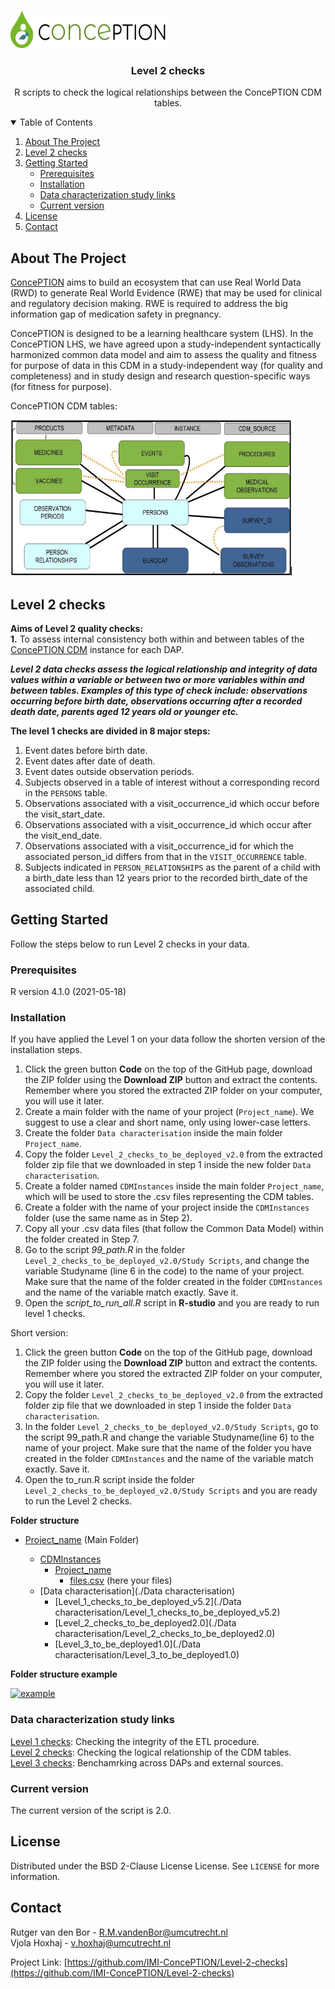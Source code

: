 
<!-- PROJECT LOGO -->
<br />
<p align="left">
  <a href="https://github.com/vjolahoxhaj/Level-2-checks">
    <img src="images/conception_logo.png" alt="Logo" width="250" height="60">
  </a>
  </p>
  
 <h3 align="center">Level 2 checks</h3>
 <p align="center"> R scripts to check the logical relationships between the ConcePTION CDM tables. </p>
 
<!-- TABLE OF CONTENTS -->
<details open="open">
  <summary>Table of Contents</summary>
  <ol>
    <li>
      <a href="#about-the-project">About The Project</a>
    </li>
    <li>
      <a href="#level-2-checks">Level 2 checks</a>
    </li>
    <li>
      <a href="#getting-started">Getting Started</a>
      <ul>
        <li><a href="#prerequisites">Prerequisites</a></li>
        <li><a href="#installation">Installation</a></li>
        <li><a href="#Data characterization study links">Data characterization study links</a></li> 
        <li><a href="#installation">Current version</a></li>
      </ul>
    </li>
    <li><a href="#license">License</a></li>
    <li><a href="#contact">Contact</a></li>
  </ol>
</details>

<!-- ABOUT THE PROJECT -->
## About The Project

[ConcePTION](https://www.imi-conception.eu) aims to build an ecosystem that can use Real World Data (RWD) to generate Real World Evidence (RWE) that may be used for clinical and regulatory decision making. RWE is required to address the big information gap of medication safety in pregnancy.   

ConcePTION is designed to be a learning healthcare system (LHS). In the ConcePTION LHS, we have agreed upon a study-independent syntactically harmonized common data model and aim to assess the quality and fitness for purpose of data in this CDM in a study-independent way (for quality and completeness) and in study design and research question-specific ways (for fitness for purpose).

ConcePTION CDM tables:
<p align="left">
  <a href="https://github.com/vjolahoxhaj/Level-2-checks">
    <img src="images/conception_cdm_tables.png" alt="Logo" width="450" height="250">
  </a>
  </p>

<!-- Level 2 checks -->
## Level 2 checks

**Aims of Level 2 quality checks:**      
**1.**	To assess internal consistency both within and between tables of the [ConcePTION CDM]((https://docs.google.com/spreadsheets/d/1hc-TBOfEzRBthGP78ZWIa13C0RdhU7bK/edit#gid=413205035)) instance for each DAP.       

***Level 2 data checks assess the logical relationship and integrity of data values within a variable or between two or  more variables within and between tables.  Examples of this type of check include: observations occurring before birth date, observations occurring after a recorded death date, parents aged 12 years old or younger etc.*** 

**The level 1 checks are divided in 8 major steps:**   

1.	Event dates before birth date.   
2.	Event dates after date of death.   
3.	Event dates outside observation periods.   
4.	Subjects observed in a table of interest without a corresponding record in the `PERSONS` table.   
5.	Observations associated with a visit_occurrence_id which occur before the visit_start_date.    
6.	Observations associated with a visit_occurrence_id which occur after the visit_end_date.   
7.	Observations associated with a visit_occurrence_id for which the associated person_id differs from that in the `VISIT_OCCURRENCE` table.   
8.	Subjects indicated in `PERSON_RELATIONSHIPS` as the parent of a child with a birth_date less than 12 years prior to the recorded birth_date of the associated child.   

<!-- GETTING STARTED -->
## Getting Started

Follow the steps below to run Level 2 checks in your data.   

### Prerequisites

R version 4.1.0 (2021-05-18)   

### Installation

If you have applied the Level 1 on your data follow the shorten version of the installation steps.

1.	Click the green button **Code** on the top of the GitHub page, download the ZIP folder using the **Download ZIP** button and extract the contents. Remember where you stored the extracted ZIP folder on your computer, you will use it later.   
2.	Create a main folder with the name of your project (`Project_name`). We suggest to use a clear and short name, only using lower-case letters.
3.	Create the folder `Data characterisation` inside the main folder `Project_name`. 
4.	Copy the folder `Level_2_checks_to_be_deployed_v2.0` from the extracted folder zip file that we downloaded in step 1 inside the new folder `Data characterisation`. 
5.	Create a folder named `CDMInstances` inside the main folder `Project_name`, which will be used to store the .csv files representing the CDM tables.
6.	Create a folder with the name of your project inside the `CDMInstances` folder (use the same name as in Step 2).
7.	Copy all your .csv data files (that follow the Common Data Model) within the folder created in Step 7.
8.	Go to the script *99_path.R* in the folder `Level_2_checks_to_be_deployed_v2.0/Study Scripts`, and change the variable Studyname (line 6 in the code) to the name of your project. Make sure that the name of the folder created in the folder `CDMInstances` and the name of the variable match exactly. Save it.
9.	Open the *script_to_run_all.R*  script in **R-studio** and you are ready to run level 1 checks.


Short version:

1. Click the green button **Code** on the top of the GitHub page, download the ZIP folder using the **Download ZIP** button and extract the contents. Remember where you stored the extracted ZIP folder on your computer, you will use it later.        
2. Copy the folder `Level_2_checks_to_be_deployed_v2.0` from the extracted folder zip file that we downloaded in step 1 inside the folder `Data characterisation`. 
3. In the folder `Level_2_checks_to_be_deployed_v2.0/Study Scripts`, go to the script 99_path.R and change the variable Studyname(line 6) to the name of your project. Make sure that the name of the folder you have created in the folder `CDMInstances` and the name of the variable match exactly. Save it.         
4. Open the to_run.R script inside the folder `Level_2_checks_to_be_deployed_v2.0/Study Scripts` and you are ready to run the Level 2 checks.    


**Folder structure**

* [Project_name](./Project_name) (Main Folder)

    * [CDMInstances](./CDMInstances)
        * [Project_name](./CDMInstances/Project_name)
            * [files.csv](./CDMInstances/Project_name/files.csv) (here your files)    
     * [Data characterisation](./Data characterisation) 
       * [Level_1_checks_to_be_deployed_v5.2](./Data characterisation/Level_1_checks_to_be_deployed_v5.2)
       * [Level_2_checks_to_be_deployed2.0](./Data characterisation/Level_2_checks_to_be_deployed2.0)
       * [Level_3_to_be_deployed1.0](./Data characterisation/Level_3_to_be_deployed1.0)

**Folder structure example**

<p align="left">
  <a href="https://github.com/vjolahoxhaj/Level-1-checks">
    <img src="images/example_folderStructure.png" alt="example" width="284" height="304">
  </a>
  </p>
  

### Data characterization study links   

[Level 1 checks](https://github.com/vjolahoxhaj/Level-1-checks?organization=vjolahoxhaj&organization=vjolahoxhaj): Checking the integrity of the ETL procedure.     
[Level 2 checks](https://github.com/IMI-ConcePTION/Level-2-checks): Checking the logical relationship of the CDM tables.    
[Level 3 checks](https://github.com/IMI-ConcePTION/Level-3-checks): Benchamrking across DAPs and external sources.     

### Current version

The current version of the script is 2.0.

<!-- LICENSE -->
## License

Distributed under the BSD 2-Clause License License. See `LICENSE` for more information.

<!-- CONTACT -->
## Contact

Rutger van den Bor - R.M.vandenBor@umcutrecht.nl    
Vjola Hoxhaj - v.hoxhaj@umcutrecht.nl     

Project Link: [https://github.com/IMI-ConcePTION/Level-2-checks](https://github.com/IMI-ConcePTION/Level-2-checks)

